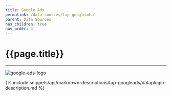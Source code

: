 ```yaml
---
title: Google Ads
permalink: /data-sources/tap-googleads/
parent: Data Sources
has_children: true
nav_order: 4
---
```


# {{page.title}}

---

![google-ads-logo]({{site.baseurl}}/assets/data_source_images/tap-googleads.svg)

{% include snippets/api/markdown-descriptions/tap-googleads/dataplugin-description.md %}
